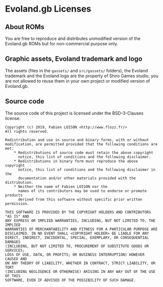 # Evoland.gb Licenses


## About ROMs

You are free to reproduce and distributes unmodified version of the Evoland.gb ROMs but for non-commercial purpose only.


## Graphic assets, Evoland trademark and logo

The assets (files in the `gassets/` and `src/gassets/` folders), the Evoland trademark and the Evoland logo are the property of Shiro Games studio, you are not allowed to reuse them in your own project or modified version of Evoland.gb.


## Source code

The source code of this project is licensed under the BSD-3-Clauses license.

    Copyright (c) 2019, Fabien LOISON <http://www.flozz.fr/>
    All rights reserved.

    Redistribution and use in source and binary forms, with or without
    modification, are permitted provided that the following conditions are met:
        * Redistributions of source code must retain the above copyright
          notice, this list of conditions and the following disclaimer.
        * Redistributions in binary form must reproduce the above copyright
          notice, this list of conditions and the following disclaimer in the
          documentation and/or other materials provided with the distribution.
        * Neither the name of Fabien LOISON nor the
          names of its contributors may be used to endorse or promote products
          derived from this software without specific prior written permission.

    THIS SOFTWARE IS PROVIDED BY THE COPYRIGHT HOLDERS AND CONTRIBUTORS "AS IS" AND
    ANY EXPRESS OR IMPLIED WARRANTIES, INCLUDING, BUT NOT LIMITED TO, THE IMPLIED
    WARRANTIES OF MERCHANTABILITY AND FITNESS FOR A PARTICULAR PURPOSE ARE
    DISCLAIMED. IN NO EVENT SHALL <COPYRIGHT HOLDER> BE LIABLE FOR ANY
    DIRECT, INDIRECT, INCIDENTAL, SPECIAL, EXEMPLARY, OR CONSEQUENTIAL DAMAGES
    (INCLUDING, BUT NOT LIMITED TO, PROCUREMENT OF SUBSTITUTE GOODS OR SERVICES;
    LOSS OF USE, DATA, OR PROFITS; OR BUSINESS INTERRUPTION) HOWEVER CAUSED AND
    ON ANY THEORY OF LIABILITY, WHETHER IN CONTRACT, STRICT LIABILITY, OR TORT
    (INCLUDING NEGLIGENCE OR OTHERWISE) ARISING IN ANY WAY OUT OF THE USE OF THIS
    SOFTWARE, EVEN IF ADVISED OF THE POSSIBILITY OF SUCH DAMAGE.

